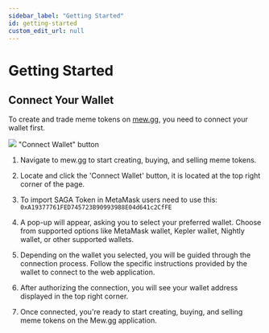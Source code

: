 ```yaml
---
sidebar_label: "Getting Started"
id: getting-started
custom_edit_url: null
---
```


# Getting Started

## Connect Your Wallet

To create and trade meme tokens on [mew.gg](https://mew.gg), you need to connect your wallet first.

<div className="flex flex-col items-center">
    <img src="/img/connect-wallet.png"/>
    <span className="font-bold text-[rgb(192,192,192)]">"Connect Wallet" button</span>
</div>

1. Navigate to mew.gg to start creating, buying, and selling meme tokens.
2. Locate and click the 'Connect Wallet' button, it is located at the top right corner of the page.
3. To import SAGA Token in MetaMask users need to use this: `0xA19377761FED745723B90993988E04d641c2CfFE`

4. A pop-up will appear, asking you to select your preferred wallet. Choose from supported options like MetaMask wallet, Kepler wallet, Nightly wallet, or other supported wallets.
5. Depending on the wallet you selected, you will be guided through the connection process. Follow the specific instructions provided by the wallet to connect to the web application.
6. After authorizing the connection, you will see your wallet address displayed in the top right corner.
7. Once connected, you're ready to start creating, buying, and selling meme tokens on the Mew.gg application.
